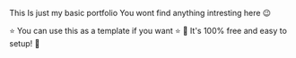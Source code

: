 This Is just my basic portfolio You wont find anything intresting here 😉

⭐ You can use this as a template if you want ⭐
💎 It's 100% free and easy to setup! 💎
